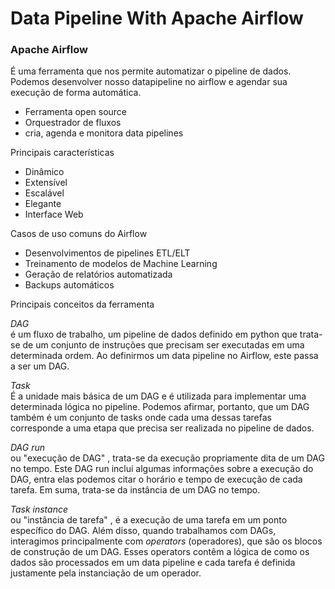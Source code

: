 # Data Pipeline With Apache Airflow

### Apache Airflow
É uma ferramenta que nos permite automatizar o pipeline de dados. </br>
Podemos desenvolver nosso datapipeline no airflow e agendar sua execução de forma automática.

* Ferramenta open source
* Orquestrador de fluxos
* cria, agenda e monitora data pipelines

Principais características

* Dinâmico
* Extensível
* Escalável
* Elegante
* Interface Web

Casos de uso comuns do Airflow

* Desenvolvimentos de pipelines ETL/ELT
* Treinamento de modelos de Machine Learning
* Geração de relatórios automatizada
* Backups automáticos

Principais conceitos da ferramenta

*DAG* </br>
é um fluxo de trabalho, um pipeline de dados definido em python que trata-se de um conjunto de instruções que precisam ser executadas em uma determinada ordem. Ao definirmos um data pipeline no Airflow, este passa a ser um DAG.


*Task* </br>
É a unidade mais básica de um DAG e é utilizada para implementar uma determinada lógica no pipeline. Podemos afirmar, portanto, que um DAG também é um conjunto de tasks onde cada uma dessas tarefas corresponde a uma etapa que precisa ser realizada no pipeline de dados.

*DAG run* </br>
ou "execução de DAG" , trata-se da execução propriamente dita de um DAG no tempo. Este DAG run inclui algumas informações sobre a execução do DAG, entra elas podemos citar o horário e tempo de execução de cada tarefa. Em suma, trata-se da instância de um DAG no tempo.

*Task instance* </br>
ou "instância de tarefa" , é a execução de uma tarefa em um ponto específico do DAG. Além disso, quando trabalhamos com DAGs, interagimos principalmente com *_operators_* (operadores), que são os blocos de construção de um DAG. Esses operators contêm a lógica de como os dados são processados em um data pipeline e cada tarefa é definida justamente pela instanciação de um operador.
 

